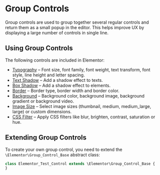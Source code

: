 # Group Controls

<Badge type="tip" vertical="top" text="Elementor Core" /> <Badge type="warning" vertical="top" text="Basic" />

Group controls are used to group together several regular controls and return them as a small popup in the editor. This helps improve UX by displaying a large number of controls in single line.

## Using Group Controls

The following controls are included in Elementor:

* [Typography](./classes/group-control-typography) – Font size, font family, font weight, text transform, font style, line height and letter spacing.
* [Text Shadow](./classes/group-control-text-shadow) – Add a shadow effect to texts.
* [Box Shadow](./classes/group-control-box-shadow) – Add a shadow effect to elements.
* [Border](./classes/group-control-border) – Border type, border width and border color.
* [Background](./classes/group-control-background) – Background color, background image, background gradient or background video.
* [Image Size](./classes/group-control-image-size) – Select image sizes (thumbnail, medium, medium_large, large) or custom dimensions.
* [CSS Filter](./classes/group-control-css-filter) – Apply CSS filters like blur, brighten, contrast, saturation or hue.

## Extending Group Controls

To create your own group control, you need to extend the `\Elementor\Group_Control_Base` abstract class:

```php {1}
class Elementor_Test_Control extends \Elementor\Group_Control_Base {
}
```
